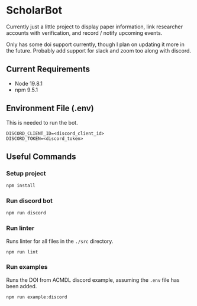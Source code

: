# ScholarBot

Currently just a little project to display paper information, link researcher accounts with verification, and record / notify upcoming events.

Only has some doi support currently, though I plan on updating it more in the future. Probably add support for slack and zoom too along with discord.

## Current Requirements

* Node 19.8.1
* npm 9.5.1

## Environment File (.env)

This is needed to run the bot.

```
DISCORD_CLIENT_ID=<discord_client_id>
DISCORD_TOKEN=<discord_token>
```

## Useful Commands

### Setup project

```sh
npm install
```

### Run discord bot

```sh
npm run discord
```

### Run linter

Runs linter for all files in the `./src` directory.

```sh
npm run lint
```

### Run examples

Runs the DOI from ACMDL discord example, assuming the `.env` file has been added.

```sh
npm run example:discord
```
